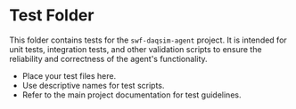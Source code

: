 # Test Folder

This folder contains tests for the `swf-daqsim-agent` project. It is intended for unit tests, integration tests, and other validation scripts to ensure the reliability and correctness of the agent's functionality.

- Place your test files here.
- Use descriptive names for test scripts.
- Refer to the main project documentation for test guidelines.